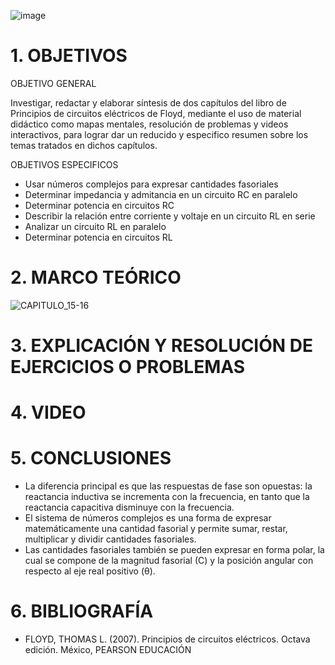 ![image](https://user-images.githubusercontent.com/105056762/220829747-1aa1f1e1-0ad8-4087-a187-5f252b4b7a64.png)

# 1. OBJETIVOS

OBJETIVO GENERAL

Investigar, redactar y elaborar síntesis de dos capítulos del libro de Principios de circuitos eléctricos de Floyd, mediante el uso de material didáctico como mapas mentales, resolución de problemas y videos interactivos, para lograr dar un reducido y especifico resumen sobre los temas tratados en dichos capítulos.

OBJETIVOS ESPECIFICOS

- Usar números complejos para expresar cantidades fasoriales
- Determinar impedancia y admitancia en un circuito RC en paralelo
- Determinar potencia en circuitos RC
- Describir la relación entre corriente y voltaje en un circuito RL en serie
- Analizar un circuito RL en paralelo
- Determinar potencia en circuitos RL

# 2. MARCO TEÓRICO

![CAPITULO_15-16](https://user-images.githubusercontent.com/105056762/220829861-a05bcead-6162-4186-b132-21af2ace98f1.png)

# 3. EXPLICACIÓN Y RESOLUCIÓN DE EJERCICIOS O PROBLEMAS



# 4. VIDEO



# 5. CONCLUSIONES

- La diferencia principal es que las respuestas de fase son opuestas: la reactancia inductiva se incrementa con la frecuencia, en tanto que la reactancia capacitiva disminuye con la frecuencia.
- El sistema de números complejos es una forma de expresar matemáticamente una cantidad fasorial y permite sumar, restar, multiplicar y dividir cantidades fasoriales.
- Las cantidades fasoriales también se pueden expresar en forma polar, la cual se compone de la magnitud fasorial (C) y la posición angular con respecto al eje real positivo (θ).

# 6. BIBLIOGRAFÍA

- FLOYD, THOMAS L. (2007). Principios de circuitos eléctricos. Octava edición. México, PEARSON EDUCACIÓN
